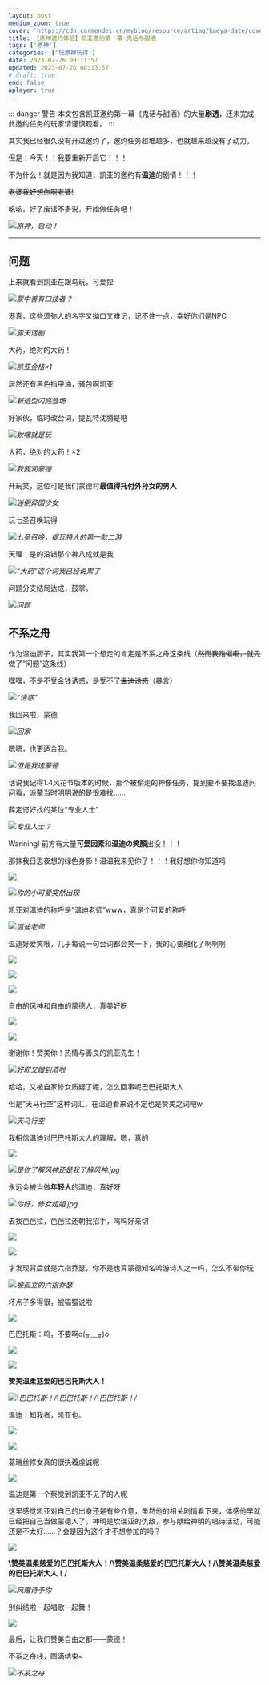 ```yaml
---
layout: post
medium_zoom: true
cover: 'https://cdn.carmendei.cn/myblog/resource/artimg/kaeya-date/cover.png'
title: 【原神邀约体验】凯亚邀约第一幕·鬼话与甜酒
tags: ['原神']
categories: ['玩原神玩得']
date: 2023-07-26 00:11:57
updated: 2023-07-26 00:13:57
# draft: true
end: false
aplayer: true
---
```

<meting-js
 id="33469292"
 server="netease"
 type="song"
 theme="#C20C0C">
</meting-js>

::: danger 警告
本文包含凯亚邀约第一幕《鬼话与甜酒》的大量**剧透**，还未完成此邀约任务的玩家请谨慎观看。
:::

其实我已经很久没有开过邀约了，邀约任务越堆越多，也就越来越没有了动力。

但是！今天！！我要重新开启它！！！

不为什么！就是因为我知道，凯亚的邀约有**温迪**的剧情！！！

~~老婆我好想你啊老婆!~~

咳咳，好了废话不多说，开始做任务吧！

![](https://cdn.carmendei.cn/myblog/resource/artimg/kaeya-date/00-24-11.png)_原神，启动！_

---

## 问题

上来就看到凯亚在跟鸟玩，可爱捏

![](https://cdn.carmendei.cn/myblog/resource/artimg/kaeya-date/00-25-32.png)_蒙中善有口技者？_

港真，这些须弥人的名字又拗口又难记，记不住一点，幸好你们是NPC

![](https://cdn.carmendei.cn/myblog/resource/artimg/kaeya-date/00-38-25.png)_露天话剧_

大药，绝对的大药！

![](https://cdn.carmendei.cn/myblog/resource/artimg/kaeya-date/00-48-42.png)_凯亚金桔×1_

居然还有黑色指甲油，骚包啊凯亚

![](https://cdn.carmendei.cn/myblog/resource/artimg/kaeya-date/00-52-16.png)_新造型闪亮登场_


好家伙，临时改台词，提瓦特沈腾是吧

![](https://cdn.carmendei.cn/myblog/resource/artimg/kaeya-date/00-59-30.png)_欸嘿就是玩_

大药，绝对的大药！×2

![](https://cdn.carmendei.cn/myblog/resource/artimg/kaeya-date/01-02-35.png)_我要润蒙德_

开玩笑，这位可是我们蒙德村**最值得托付外孙女的男人**

![](https://cdn.carmendei.cn/myblog/resource/artimg/kaeya-date/01-08-17.png)_迷倒异国少女_

玩七圣召唤玩得

![](https://cdn.carmendei.cn/myblog/resource/artimg/kaeya-date/01-10-07.png)_七圣召唤，提瓦特人的第一款二游_

天理：是的没错那个神八成就是我

![](https://cdn.carmendei.cn/myblog/resource/artimg/kaeya-date/01-13-24.png)_“大药”这个词我已经说累了_

问题分支结局达成，鼓掌。

![](https://cdn.carmendei.cn/myblog/resource/artimg/kaeya-date/01-15-35.png)_问题_

## 不系之舟

作为温迪厨子，其实我第一个想走的肯定是不系之舟这条线（~~然而我跑偏嘞，就先做了“问题”这条线~~）

嘿嘿，不是不受金钱诱惑，是受不了~~温迪诱惑~~（暴言）

![](https://cdn.carmendei.cn/myblog/resource/artimg/kaeya-date/14-07-07.png)_“诱惑”_

我回来啦，蒙德

![](https://cdn.carmendei.cn/myblog/resource/artimg/kaeya-date/14-09-51.png)_回家_

嗯嗯，也更适合我。

![](https://cdn.carmendei.cn/myblog/resource/artimg/kaeya-date/14-11-51.png)_但是我选蒙德_

话说我记得1.4风花节版本的时候，那个被偷走的神像任务，提到要不要找温迪问问看，派蒙当时明明说的是很难找……

薛定谔好找的某位“专业人士”

![](https://cdn.carmendei.cn/myblog/resource/artimg/kaeya-date/kv.png)_专业人士？_

Warining! 前方有大量**可爱因素**和**温迪の笑顏**出没！！！

那抹我日思夜想的绿色身影！温温我来见你了！！！我好想你你知道吗

![](https://cdn.carmendei.cn/myblog/resource/artimg/kaeya-date/14-18-09.png)

![](https://cdn.carmendei.cn/myblog/resource/artimg/kaeya-date/14-18-19.png)_你的小可爱突然出现_

凯亚对温迪的称呼是“温迪老师”www，真是个可爱的称呼

![](https://cdn.carmendei.cn/myblog/resource/artimg/kaeya-date/14-19-30.png)_温迪老师_

温迪好爱笑哦，几乎每说一句台词都会笑一下，我的心要融化了啊啊啊

![](https://cdn.carmendei.cn/myblog/resource/artimg/kaeya-date/14-20-29.png)

![](https://cdn.carmendei.cn/myblog/resource/artimg/kaeya-date/14-21-26.png)

![](https://cdn.carmendei.cn/myblog/resource/artimg/kaeya-date/14-22-00.png)

自由的风神和自由的蒙德人，真美好呀

![](https://cdn.carmendei.cn/myblog/resource/artimg/kaeya-date/14-23-15.png)

![](https://cdn.carmendei.cn/myblog/resource/artimg/kaeya-date/14-23-54.png)

谢谢你！赞美你！热情与善良的凯亚先生！

![](https://cdn.carmendei.cn/myblog/resource/artimg/kaeya-date/14-24-30.png)_好耶又蹭到酒啦_

哈哈，又被自家修女质疑了呢，怎么回事呢巴巴托斯大人

但是“天马行空”这种词汇，在温迪看来说不定也是赞美之词吧w

![](https://cdn.carmendei.cn/myblog/resource/artimg/kaeya-date/14-26-53.png)_天马行空_

我相信温迪对巴巴托斯大人的理解，嗯，真的

![](https://cdn.carmendei.cn/myblog/resource/artimg/kaeya-date/14-28-01.png)

![](https://cdn.carmendei.cn/myblog/resource/artimg/kaeya-date/14-28-10.png)_是你了解风神还是我了解风神.jpg_

永远会被当做**年轻人**的温迪，真好呀

![](https://cdn.carmendei.cn/myblog/resource/artimg/kaeya-date/14-28-42.png)_你好，修女姐姐.jpg_

去找芭芭拉，芭芭拉还朝我招手，呜呜好亲切

![](https://cdn.carmendei.cn/myblog/resource/artimg/kaeya-date/14-42-19.png)

![](https://cdn.carmendei.cn/myblog/resource/artimg/kaeya-date/15-06-45.png)

才发现背后就是六指乔瑟，你不是也算蒙德知名吟游诗人之一吗，怎么不带你玩

![](https://cdn.carmendei.cn/myblog/resource/artimg/kaeya-date/15-08-17.png)_被孤立的六指乔瑟_

坏点子多得很，被猫猫说啦

![](https://cdn.carmendei.cn/myblog/resource/artimg/kaeya-date/15-10-11.png)

巴巴托斯：呜，不要啊o(╥﹏╥)o

![](https://cdn.carmendei.cn/myblog/resource/artimg/kaeya-date/15-12-52.png)

![](https://cdn.carmendei.cn/myblog/resource/artimg/kaeya-date/15-12-56.png)

**赞美温柔慈爱的巴巴托斯大人！**

![](https://cdn.carmendei.cn/myblog/resource/artimg/kaeya-date/15-14-44.png)_\巴巴托斯！/\巴巴托斯！/\巴巴托斯！/_

温迪：知我者，凯亚也。

![](https://cdn.carmendei.cn/myblog/resource/artimg/kaeya-date/15-21-21.png)

![](https://cdn.carmendei.cn/myblog/resource/artimg/kaeya-date/15-21-28.png)

葛瑞丝修女真的很~~执着~~虔诚呢

![](https://cdn.carmendei.cn/myblog/resource/artimg/kaeya-date/15-22-27.png)

温迪是第一个察觉到凯亚不见了的人呢

这里感觉凯亚对自己的出身还是有些介意，虽然他的相关剧情看下来，体感他早就已经把自己当做蒙德人了。神明是坎瑞亚的仇敌，参与献给神明的唱诗活动，可能还是不太好……？会是因为这个才不想参加的吗？

![](https://cdn.carmendei.cn/myblog/resource/artimg/kaeya-date/comb1.png)

**\赞美温柔慈爱的巴巴托斯大人！/\赞美温柔慈爱的巴巴托斯大人！/\赞美温柔慈爱的巴巴托斯大人！/**

![](https://cdn.carmendei.cn/myblog/resource/artimg/kaeya-date/comb2.png)_风赠诗予你_

别纠结啦一起唱歌一起舞！

![](https://cdn.carmendei.cn/myblog/resource/artimg/kaeya-date/comb3.png)

最后，让我们赞美自由之都——蒙德！

不系之舟线，圆满结束~

![](https://cdn.carmendei.cn/myblog/resource/artimg/kaeya-date/15-27-56.png)_不系之舟_